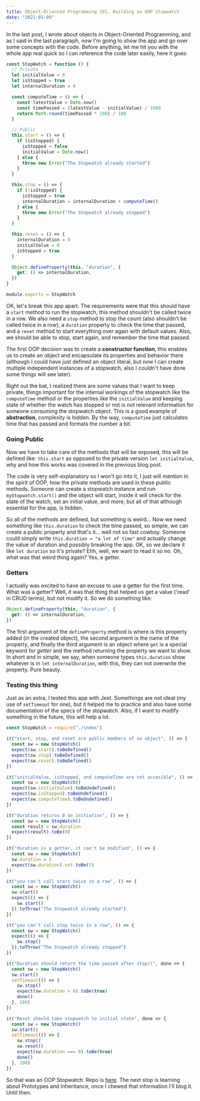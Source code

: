 ```yaml
---
title: Object-Oriented Programming 101. Building an OOP Stopwatch
date: "2021-01-09"
---
```


In the last post, I wrote about objects in Object-Oriented Programming, and as I said in the last paragraph, now I'm going to show the app and go over some concepts with the code. Before anything, let me hit you with the whole app real quick so I can reference the code later easily, here it goes:

```javascript
const StopWatch = function () {
  // Private
  let initialValue = 0
  let isStopped = true
  let internalDuration = 0

  const computeTime = () => {
    const latestValue = Date.now()
    const timePassed = (latestValue - initialValue) / 1000
    return Math.round(timePassed * 100) / 100
  }

  // Public
  this.start = () => {
    if (isStopped) {
      isStopped = false
      initialValue = Date.now()
    } else {
      throw new Error("The Stopwatch already started")
    }
  }

  this.stop = () => {
    if (!isStopped) {
      isStopped = true
      internalDuration = internalDuration + computeTime()
    } else {
      throw new Error("The Stopwatch already stopped")
    }
  }

  this.reset = () => {
    internalDuration = 0
    initialValue = 0
    isStopped = true
  }

  Object.defineProperty(this, "duration", {
    get: () => internalDuration,
  })
}

module.exports = StopWatch
```

OK, let's break this app apart. The requirements were that this should have a `start` method to run the stopwatch, this method shouldn't be called twice in a row. We also need a `stop` method to stop the count (also shouldn't be called twice in a row), a `duration` property to check the time that passed, and a `reset` method to start everything over again with default values. Also, we should be able to stop, start again, and remember the time that passed.

The first OOP decision was to create a **constructor function**, this enables us to create an object and encapsulate its properties and behavior there (although I could have just defined an object literal, but now I can create multiple independent instances of a stopwatch, also I couldn't have done some things will see later).

Right out the bat, I realized there are some values that I want to keep private, things important for the internal workings of the stopwatch like the `computeTime` method or the properties like the `initialValue` and keeping state of whether the watch has stopped or not is not relevant information for someone consuming the stopwatch object. This is a good example of **abstraction**, complexity is hidden. By the way, `computeTime` just calculates time that has passed and formats the number a bit.

### Going Public

Now we have to take care of the methods that will be exposed, this will be defined like: `this.start` as opposed to the private version `let initialValue`, why and how this works was covered in the previous blog post.

The code is very self-explanatory so I won't go into it, I just will mention in the spirit of OOP, how the private methods are used in these public methods. Someone can create a stopwatch instance and run `myStopwatch.start()` and the object will start, inside it will check for the state of the watch, set an initial value, and more, but all of that although essential for the app, is hidden.

So all of the methods are defined, but something is weird... Now we need something like `this.duration` to check the time passed, so simple, we can create a public property and that's it... well not so fast cowboy. Someone could simply write `this.duration = "a lot of time"` and actually change the value of duration and possibly breaking the app. OK, so we declare it like `let duration` so it's private? Ehh, well, we want to read it so no. Oh, what was that weird thing again? Yes, a getter.

### Getters

I actually was excited to have an excuse to use a getter for the first time. What was a getter? Well, it was that thing that helped us get a value ('read' in CRUD terms), but not modify it. So we do something like:

```javascript
Object.defineProperty(this, "duration", {
  get: () => internalDuration,
})
```

The first argument of the `defineProperty` method is where is this property added (in the created object), the second argument is the name of the property, and finally the third argument is an object where `get` is a special keyword for _getter_ and the method returning the property we want to show. In short and in simple, we say, when someone types `this.duration` show whatever is in `let internalDuration`, with this, they can not overwrite the property. Pure beauty.

### Testing this thing

Just as an extra, I tested this app with Jest. Somethings are not ideal (my use of `setTimeout` for one), but it helped me to practice and also have some documentation of the specs of the stopwatch. Also, if I want to modify something in the future, this will help a lot.

```javascript
const StopWatch = require("./index")

it("start, stop, and reset are public members of sw object", () => {
  const sw = new StopWatch()
  expect(sw.start).toBeDefined()
  expect(sw.stop).toBeDefined()
  expect(sw.reset).toBeDefined()
})

it("initialValue, isStopped, and computeTime are not accesible", () => {
  const sw = new StopWatch()
  expect(sw.initialValue).toBeUndefined()
  expect(sw.isStopped).toBeUndefined()
  expect(sw.computeTime).toBeUndefined()
})

it("duration returns 0 on initiation", () => {
  const sw = new StopWatch()
  const result = sw.duration
  expect(result).toBe(0)
})

it("duration is a getter, it can't be modified", () => {
  const sw = new StopWatch()
  sw.duration = 5
  expect(sw.duration).not.toBe(5)
})

it("you can't call start twice in a row", () => {
  const sw = new StopWatch()
  sw.start()
  expect(() => {
    sw.start()
  }).toThrow("The Stopwatch already started")
})

it("you can't call stop twice in a row", () => {
  const sw = new StopWatch()
  expect(() => {
    sw.stop()
  }).toThrow("The Stopwatch already stopped")
})

it("Duration should return the time passed after stop()", done => {
  const sw = new StopWatch()
  sw.start()
  setTimeout(() => {
    sw.stop()
    expect(sw.duration > 0).toBe(true)
    done()
  }, 100)
})

it("Reset should take stopwatch to initial state", done => {
  const sw = new StopWatch()
  sw.start()
  setTimeout(() => {
    sw.stop()
    sw.reset()
    expect(sw.duration === 0).toBe(true)
    done()
  }, 100)
})
```

So that was an OOP Stopwatch. Repo is [here](https://github.com/Ceheiss/oop-stopwatch). The next stop is learning about Prototypes and Inheritance, once I chewed that information I'll blog it. Until then.
